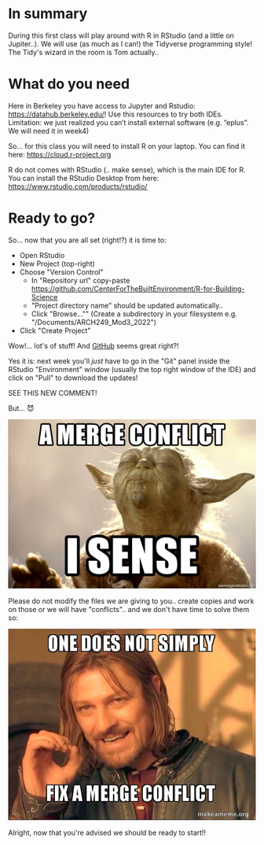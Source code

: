 # In summary

During this first class will play around with R in RStudio (and a little on Jupiter..). We will use (as much as I can!) the Tidyverse programming style! The Tidy's wizard in the room is Tom actually.. 

# What do you need

Here in Berkeley you have access to Jupyter and Rstudio: <https://datahub.berkeley.edu/>! Use this resources to try both IDEs. Limitation: we just realized you can’t install external software (e.g. “eplus”. We will need it in week4)

So… for this class you will need to install R on your laptop. You can find it here: https://cloud.r-project.org

R do not comes with RStudio (.. make sense), which is the main IDE for R. You can install the RStudio Desktop from here: https://www.rstudio.com/products/rstudio/

# Ready to go?

So... now that you are all set (right!?) it is time to:

- Open RStudio
- New Project (top-right)
- Choose "Version Control"
  - In "Repository url" copy-paste <https://github.com/CenterForTheBuiltEnvironment/R-for-Building-Science>
  - "Project directory name" should be updated automatically..
  - Click "Browse..."" (Create a subdirectory in your filesystem e.g. "/Documents/ARCH249_Mod3_2022")
- Click "Create Project"
  
Wow!... lot's of stuff! And [GitHub](https://github.com/) seems great right?! 

Yes it is: next week you'll *just* have to go in the "Git" panel inside the RStudio "Environment" window (usually the top right window of the IDE) and click on "Pull" to download the updates!

SEE THIS NEW COMMENT!

But... :smiling_imp:

!["Somewhere in Dagobah.."](Dallo/pics/sense.jpg?raw=true "Title")

Please do not modify the files we are giving to you.. create copies and work on those or we will have "conflicts".. and we don't have time to solve them so:

![(Boromir at the last council when we were discussing our policies)](Dallo/pics/onedoesnot.jpg?raw=true "Title")

Alright, now that you're advised we should be ready to start!!


